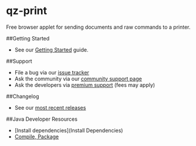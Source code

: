 qz-print
========

Free browser applet for sending documents and raw commands to a printer.

##Getting Started
  * See our [Getting Started](Getting-Started) guide.
  
##Support
  * File a bug via our [issue tracker](../../issues)
  * Ask the community via our [community support page](https://qz.io/support/)
  * Ask the developers via [premium support](https://qz.io/contact/) (fees may apply)

##Changelog
  * See our [most recent releases](../../releases)

##Java Developer Resources
  * [Install dependencies](Install Dependencies)
  * [Compile, Package](Compiling)
